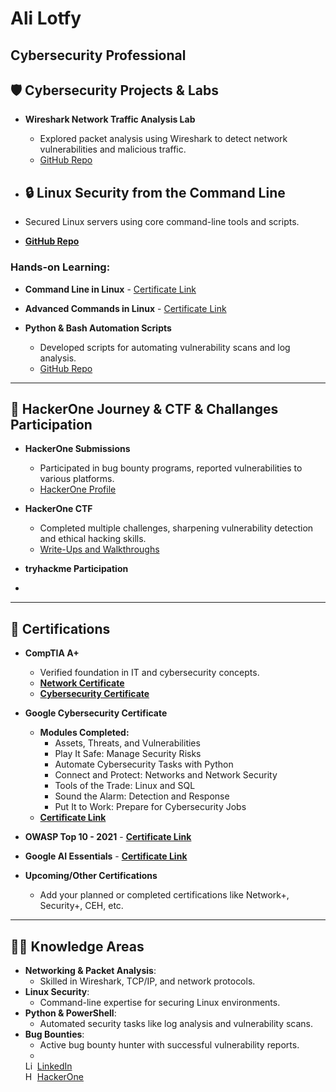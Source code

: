 # Ali Lotfy  
**Cybersecurity Professional**  
---

## 🛡️ **Cybersecurity Projects & Labs**

- **Wireshark Network Traffic Analysis Lab**  
  - Explored packet analysis using Wireshark to detect network vulnerabilities and malicious traffic.  
  - [GitHub Repo](#)
  
- ## 🔒 **Linux Security from the Command Line**

- Secured Linux servers using core command-line tools and scripts.
- **[GitHub Repo](#)**

### Hands-on Learning:

- **Command Line in Linux**  - [Certificate Link](https://coursera.org/verify/B9LBGJA1LJJ7)

- **Advanced Commands in Linux** - [Certificate Link](https://coursera.org/verify/0J6H7CI9QR4S)

  
- **Python & Bash Automation Scripts**  
  - Developed scripts for automating vulnerability scans and log analysis.  
  - [GitHub Repo](#)

---

## 🔐 **HackerOne Journey & CTF & Challanges Participation**

- **HackerOne Submissions**  
  - Participated in bug bounty programs, reported vulnerabilities to various platforms.  
  - [HackerOne Profile](https://hackerone.com/ali_lotfy)
  
- **HackerOne CTF**  
  - Completed multiple challenges, sharpening vulnerability detection and ethical hacking skills.  
  - [Write-Ups and Walkthroughs](#)

- **tryhackme Participation**
- 
---

## 📜 **Certifications**

- **CompTIA A+**  
  - Verified foundation in IT and cybersecurity concepts.  
  - **[Network Certificate](https://coursera.org/verify/LLONVE5E9QCP)**  
  - **[Cybersecurity Certificate](https://coursera.org/verify/B4X8GEYIHTGC)**  

- **Google Cybersecurity Certificate**  
  - **Modules Completed:**
    - Assets, Threats, and Vulnerabilities
    - Play It Safe: Manage Security Risks
    - Automate Cybersecurity Tasks with Python
    - Connect and Protect: Networks and Network Security
    - Tools of the Trade: Linux and SQL
    - Sound the Alarm: Detection and Response
    - Put It to Work: Prepare for Cybersecurity Jobs  
  - **[Certificate Link](https://coursera.org/verify/professional-cert/IGITYBLJUSJJ)**

- **OWASP Top 10 - 2021** - **[Certificate Link](https://coursera.org/verify/specialization/AP4G9K1IH2XB)**
- **Google AI Essentials** - **[Certificate Link](https://coursera.org/verify/ZHPJZUVTODQ0)**
    
- **Upcoming/Other Certifications**  
  - Add your planned or completed certifications like Network+, Security+, CEH, etc.

  
---

## 👨‍💻 **Knowledge Areas**

- **Networking & Packet Analysis**:  
  - Skilled in Wireshark, TCP/IP, and network protocols.  
- **Linux Security**:  
  - Command-line expertise for securing Linux environments.  
- **Python & PowerShell**:  
  - Automated security tasks like log analysis and vulnerability scans.  
- **Bug Bounties**:  
  - Active bug bounty hunter with successful vulnerability reports.
  - 
  [<img align="left" alt="LinkedIn" width="16px" src="https://cdn.jsdelivr.net/npm/simple-icons@v3/icons/linkedin.svg" /> LinkedIn](https://www.linkedin.com/in/ali-lotfy)  
[<img align="left" alt="HackerOne" width="16px" src="https://cdn.jsdelivr.net/npm/simple-icons@v3/icons/hackerone.svg" /> HackerOne](https://hackerone.com/ali_lotfy)
